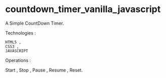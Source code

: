 # countdown_timer_vanilla_javascript

A Simple CountDown Timer.

Technologies :

    HTML5 ,
    CSS3 ,
    JAVASCRIPT

Operations :

   Start ,
   Stop  ,
   Pause  ,
   Resume  ,
   Reset.
